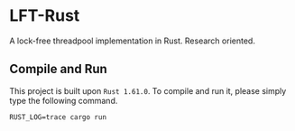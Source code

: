 # LFT-Rust

A lock-free threadpool implementation in Rust. Research oriented.  

## Compile and Run

This project is built upon `Rust 1.61.0`. To compile and run it, please 
simply type the following command.  

```
RUST_LOG=trace cargo run
```

